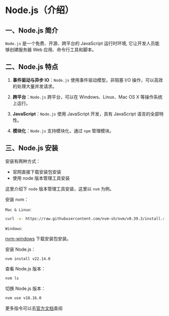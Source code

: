 # Node.js（介绍）

## 一、Node.js 简介

`Node.js` 是一个免费、开源、跨平台的 JavaScript 运行时环境, 它让开发人员能够创建服务器 Web 应用、命令行工具和脚本。

## 二、Node.js 特点

1. **事件驱动与异步 IO**：`Node.js` 使用事件驱动模型，非阻塞 I/O 操作，可以高效的处理大量并发请求。

2. **跨平台**：`Node.js` 跨平台，可以在 Windows、Linux、Mac OS X 等操作系统上运行。

3. **JavaScript**：`Node.js` 使用 JavaScript 开发，具有 JavaScript 语言的全部特性。

4. **模块化**：`Node.js` 支持模块化，通过 `npm` 管理模块。

## 三、Node.js 安装

安装有两种方式：

- 官网直接下载安装包安装
- 使用 node 版本管理工具安装

这里介绍下 `node` 版本管理工具安装，这里以 `nvm` 为例。

安装 nvm：

`Mac & Linux`:

```zsh
curl -o- https://raw.githubusercontent.com/nvm-sh/nvm/v0.39.3/install.sh | bash
```

`Windows`:

[nvm-windows](https://github.com/coreybutler/nvm-windows) 下载安装包安装。

安装 Node.js：

```zsh
nvm install v22.14.0
```

查看 Node.js 版本：

```zsh
nvm ls
```

切换 Node.js 版本：

```zsh
nvm use v18.16.0
```

更多指令可以去[官方文档](https://github.com/nvm-sh/nvm#usage)查阅
